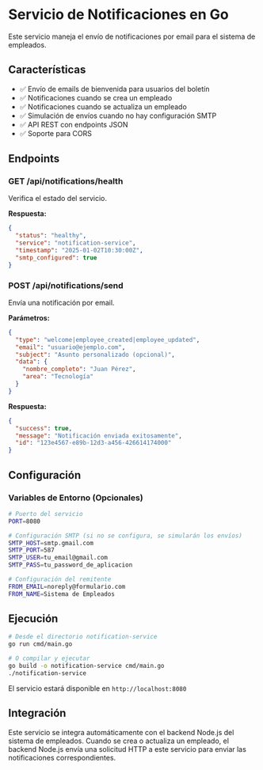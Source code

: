 # Servicio de Notificaciones en Go

Este servicio maneja el envío de notificaciones por email para el sistema de empleados.

## Características

- ✅ Envío de emails de bienvenida para usuarios del boletín
- ✅ Notificaciones cuando se crea un empleado
- ✅ Notificaciones cuando se actualiza un empleado
- ✅ Simulación de envíos cuando no hay configuración SMTP
- ✅ API REST con endpoints JSON
- ✅ Soporte para CORS

## Endpoints

### GET /api/notifications/health
Verifica el estado del servicio.

**Respuesta:**
```json
{
  "status": "healthy",
  "service": "notification-service", 
  "timestamp": "2025-01-02T10:30:00Z",
  "smtp_configured": true
}
```

### POST /api/notifications/send
Envía una notificación por email.

**Parámetros:**
```json
{
  "type": "welcome|employee_created|employee_updated",
  "email": "usuario@ejemplo.com",
  "subject": "Asunto personalizado (opcional)",
  "data": {
    "nombre_completo": "Juan Pérez",
    "area": "Tecnología"
  }
}
```

**Respuesta:**
```json
{
  "success": true,
  "message": "Notificación enviada exitosamente",
  "id": "123e4567-e89b-12d3-a456-426614174000"
}
```

## Configuración

### Variables de Entorno (Opcionales)

```bash
# Puerto del servicio
PORT=8080

# Configuración SMTP (si no se configura, se simularán los envíos)
SMTP_HOST=smtp.gmail.com
SMTP_PORT=587
SMTP_USER=tu_email@gmail.com
SMTP_PASS=tu_password_de_aplicacion

# Configuración del remitente
FROM_EMAIL=noreply@formulario.com
FROM_NAME=Sistema de Empleados
```

## Ejecución

```bash
# Desde el directorio notification-service
go run cmd/main.go

# O compilar y ejecutar
go build -o notification-service cmd/main.go
./notification-service
```

El servicio estará disponible en `http://localhost:8080`

## Integración

Este servicio se integra automáticamente con el backend Node.js del sistema de empleados. Cuando se crea o actualiza un empleado, el backend Node.js envía una solicitud HTTP a este servicio para enviar las notificaciones correspondientes. 